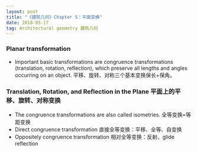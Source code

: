 ```yaml
---
layout: post
title: "《建筑几何》Chapter 5：平面变换"
date: 2018-05-17
tag: Architectural geometry 建筑几何
---
```


### Planar transformation

- Important basic transformations are congruence transformations (translation, rotation,
reflection), which preserve all lengths and angles occurring on an object. 平移、旋转、对称三个基本变换保长+保角。

### Translation, Rotation, and Reflection in the Plane 平面上的平移、旋转、对称变换

- The congruence transformations are also called isometries. 全等变换=等距变换
- Direct congruence transformation 直接全等变换：平移、全等、自变换
- Oppositely congruence transformation 相对全等变换：反射、glide reflection
